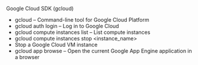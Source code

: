 
Google Cloud SDK (gcloud)
- gcloud – Command-line tool for Google Cloud Platform
- gcloud auth login – Log in to Google Cloud
- gcloud compute instances list – List compute
instances
- gcloud compute instances stop <instance_name>
- Stop a Google Cloud VM instance
- gcloud app browse – Open the current Google App
Engine application in a browser